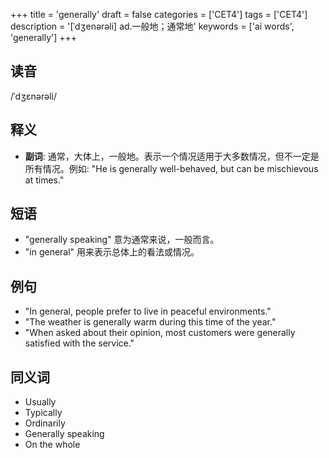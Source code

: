+++
title = 'generally'
draft = false
categories = ['CET4']
tags = ['CET4']
description = '[ˈdʒenərəli] ad.一般地；通常地'
keywords = ['ai words', 'generally']
+++

## 读音
/ˈdʒɛnərəli/

## 释义
- **副词**: 通常，大体上，一般地。表示一个情况适用于大多数情况，但不一定是所有情况。例如: "He is generally well-behaved, but can be mischievous at times."

## 短语
- "generally speaking" 意为通常来说，一般而言。
- "in general" 用来表示总体上的看法或情况。

## 例句
- "In general, people prefer to live in peaceful environments."
- "The weather is generally warm during this time of the year."
- "When asked about their opinion, most customers were generally satisfied with the service."

## 同义词
- Usually
- Typically
- Ordinarily
- Generally speaking
- On the whole
